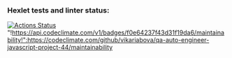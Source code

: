 ### Hexlet tests and linter status:
[![Actions Status](https://github.com/vikariabova/qa-auto-engineer-javascript-project-44/actions/workflows/hexlet-check.yml/badge.svg)](https://github.com/vikariabova/qa-auto-engineer-javascript-project-44/actions)
"!https://api.codeclimate.com/v1/badges/f0e64237f43d31f19da6/maintainability!":https://codeclimate.com/github/vikariabova/qa-auto-engineer-javascript-project-44/maintainability
